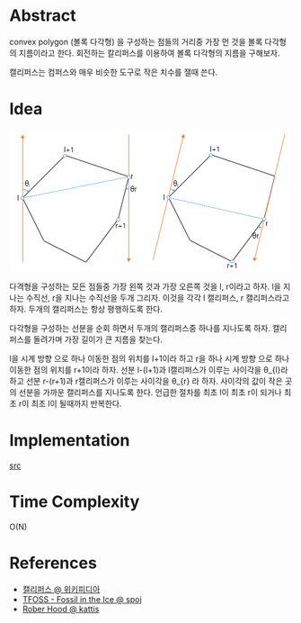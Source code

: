 # Abstract

convex polygon (볼록 다각형) 을 구성하는 점들의 거리중 가장 먼 것을
볼록 다각형의 지름이라고 한다. 회전하는 칼리퍼스를 이용하여 볼록 다각형의
지름을 구해보자.

캘리퍼스는 컴퍼스와 매우 비슷한 도구로 작은 치수를 잴때 쓴다.

# Idea

![](../_img/rotating_calipers.png)

다격형을 구성하는 모든 점들중 가장 왼쪽 것과 가장 오른쪽 것을 l,
r이라고 하자. l을 지나는 수직선, r을 지나는 수직선을 두개 그리자.
이것을 각각 l 캘리퍼스, r 캘리퍼스라고 하자. 두개의 캘리퍼스는 항상
평행하도록 한다.

다각형을 구성하는 선분을 순회 하면서 두개의 캘리퍼스중 하나를 지나도록
하자. 캘리퍼스를 돌려가며 가장 길이가 큰 지름을 찾는다.

l을 시계 방향 으로 하나 이동한 점의 위치를 l+1이라 하고 r을 하나 시계
방향 으로 하나 이동한 점의 위치를 r+1이라 하자.  선분 l-(l+1)과
l캘리퍼스가 이루는 사이각을 θ_{l}라 하고 선분 r-(r+1)과 r캘리퍼스가
이루는 사이각을 θ_{r} 라 하자.  사이각의 값이 작은 곳의 선분을
가까운 캘리퍼스를 지나도록 한다. 언급한 절차를 최초 l이 최초 r이 되거나
최초 r이 최초 l이 될때까지 반복한다.

# Implementation

[src](../fundamentals/computationalgeometry/rotatingcalipers/a.cpp)

# Time Complexity

O(N)

# References

* [캘리퍼스 @ 위키피디아](https://ko.wikipedia.org/wiki/%EC%BA%98%EB%A6%AC%ED%8D%BC%EC%8A%A4)
* [TFOSS - Fossil in the Ice @ spoj](http://www.spoj.com/problems/TFOSS/)
* [Rober Hood @ kattis](https://open.kattis.com/problems/roberthood)
